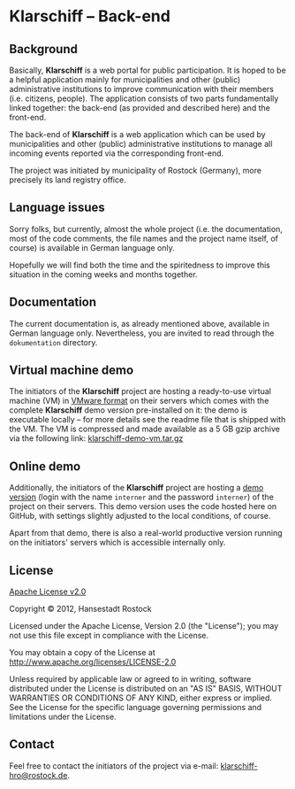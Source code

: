 # Klarschiff – Back-end


## Background

Basically, **Klarschiff** is a web portal for public participation. It is hoped to be a helpful application mainly for municipalities and other (public) administrative institutions to improve communication with their members (i.e. citizens, people). The application consists of two parts fundamentally linked together: the back-end (as provided and described here) and the front-end.

The back-end of **Klarschiff** is a web application which can be used by municipalities and other (public) administrative institutions to manage all incoming events reported via the corresponding front-end.

The project was initiated by municipality of Rostock (Germany), more precisely its land registry office.


## Language issues

Sorry folks, but currently, almost the whole project (i.e. the documentation, most of the code comments, the file names and the project name itself, of course) is available in German language only.

Hopefully we will find both the time and the spiritedness to improve this situation in the coming weeks and months together.


## Documentation

The current documentation is, as already mentioned above, available in German language only. Nevertheless, you are invited to read through the `dokumentation` directory.


## Virtual machine demo

The initiators of the **Klarschiff** project are hosting a ready-to-use virtual machine (VM) in [VMware format](http://en.wikipedia.org/wiki/Vmdk) on their servers which comes with the complete **Klarschiff** demo version pre-installed on it: the demo is executable locally – for more details see the readme file that is shipped with the VM. The VM is compressed and made available as a 5 GB gzip archive via the following link: [klarschiff-demo-vm.tar.gz](https://geo.sv.rostock.de/download/klarschiff-demo-vm.tar.gz)


## Online demo

Additionally, the initiators of the **Klarschiff** project are hosting a [demo version](http://demo.klarschiff-hro.de/backend) (login with the name `interner` and the password `interner`) of the project on their servers. This demo version uses the code hosted here on GitHub, with settings slightly adjusted to the local conditions, of course.

Apart from that demo, there is also a real-world productive version running on the initiators' servers which is accessible internally only.


## License

[Apache License v2.0](http://www.apache.org/licenses/LICENSE-2.0.html)

Copyright © 2012, Hansestadt Rostock

Licensed under the Apache License, Version 2.0 (the "License"); you may not use this file except in compliance with the License.

You may obtain a copy of the License at http://www.apache.org/licenses/LICENSE-2.0

Unless required by applicable law or agreed to in writing, software distributed under the License is distributed on an "AS IS" BASIS, WITHOUT WARRANTIES OR CONDITIONS OF ANY KIND, either express or implied. See the License for the specific language governing permissions and limitations under the License.


## Contact

Feel free to contact the initiators of the project via e-mail: <klarschiff-hro@rostock.de>.
